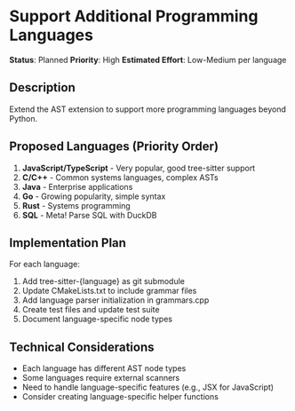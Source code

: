 # Support Additional Programming Languages

**Status**: Planned
**Priority**: High
**Estimated Effort**: Low-Medium per language

## Description
Extend the AST extension to support more programming languages beyond Python.

## Proposed Languages (Priority Order)
1. **JavaScript/TypeScript** - Very popular, good tree-sitter support
2. **C/C++** - Common systems languages, complex ASTs
3. **Java** - Enterprise applications
4. **Go** - Growing popularity, simple syntax
5. **Rust** - Systems programming
6. **SQL** - Meta! Parse SQL with DuckDB

## Implementation Plan
For each language:
1. Add tree-sitter-{language} as git submodule
2. Update CMakeLists.txt to include grammar files
3. Add language parser initialization in grammars.cpp
4. Create test files and update test suite
5. Document language-specific node types

## Technical Considerations
- Each language has different AST node types
- Some languages require external scanners
- Need to handle language-specific features (e.g., JSX for JavaScript)
- Consider creating language-specific helper functions